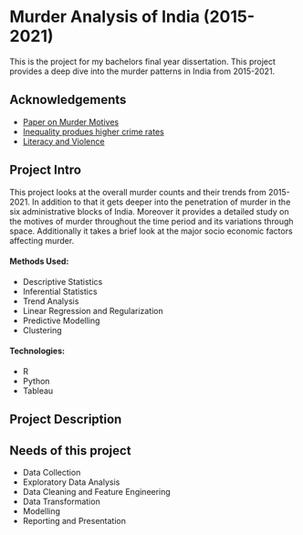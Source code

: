 
# Murder Analysis of India (2015-2021)

This is the project for my bachelors final year dissertation. This project provides a deep dive into the murder patterns in India from 2015-2021.



## Acknowledgements

 - [Paper on Murder Motives](https://www.crimeandjustice.org.uk/sites/crimeandjustice.org.uk/files/09627250608553401.pdf)
 - [Inequality produes higher crime rates](https://www.nature.com/articles/s41598-020-80897-8)
 - [Literacy and Violence](https://link.springer.com/article/10.1007/BF01466315)

## Project Intro

This project looks at the overall murder counts and their trends from 2015-2021. In addition to that it gets deeper into the penetration of murder in the six administrative blocks of India. Moreover it provides a detailed study on the motives of murder throughout the time period and its variations through space. Additionally it takes a brief look at the major socio economic factors affecting murder.

#### Methods Used:

* Descriptive Statistics
* Inferential Statistics
* Trend Analysis
* Linear Regression and Regularization
* Predictive Modelling
* Clustering

#### Technologies:

- R
- Python
- Tableau




## Project Description




## Needs of this project

- Data Collection 
- Exploratory Data Analysis
- Data Cleaning and Feature Engineering
- Data Transformation
- Modelling
- Reporting and Presentation



